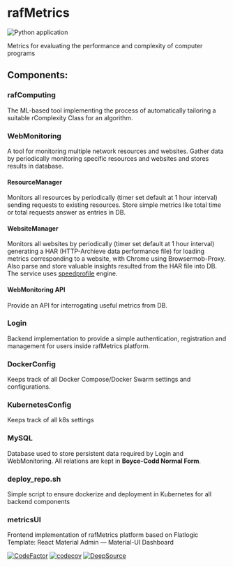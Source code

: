 # rafMetrics
![Python application](https://github.com/raresraf/rafMetrics/workflows/Python%20application/badge.svg)

Metrics for evaluating the performance and complexity of computer programs

## Components:

### rafComputing

The ML-based tool implementing the process of automatically tailoring a suitable rComplexity Class for an algorithm.

### WebMonitoring

A tool for monitoring multiple network resources and websites.
Gather data by periodically monitoring specific resources and websites and stores results in database.

#### ResourceManager

Monitors all resources by periodically (timer set default at 1 hour interval) sending requests to existing resources.
Store simple metrics like total time or total requests answer as entries in DB.

#### WebsiteManager

Monitors all websites by periodically (timer set default at 1 hour interval) generating a HAR (HTTP-Archieve data performance file) for loading metrics corresponding to a website, with Chrome using Browsermob-Proxy.
Also parse and store valuable insights resulted from the HAR file into DB.
The service uses [speedprofile](https://github.com/parasdahal/speedprofile) engine.

#### WebMonitoring API

Provide an API for interrogating useful metrics from DB.

### Login

Backend implementation to provide a simple authentication, registration and management for users inside rafMetrics platform.

### DockerConfig

Keeps track of all Docker Compose/Docker Swarm settings and configurations.

### KubernetesConfig

Keeps track of all k8s settings

### MySQL

Database used to store persistent data required by Login and WebMonitoring.
All relations are kept in **Boyce-Codd Normal Form**.

### deploy_repo.sh

Simple script to ensure dockerize and deployment in Kubernetes for all backend components

### metricsUI

Frontend implementation of rafMetrics platform based on Flatlogic Template: React Material Admin — Material-UI Dashboard



[![CodeFactor](https://www.codefactor.io/repository/github/raresraf/rafmetrics/badge)](https://www.codefactor.io/repository/github/raresraf/rafmetrics)
[![codecov](https://codecov.io/gh/raresraf/rafMetrics/branch/master/graph/badge.svg)](https://codecov.io/gh/raresraf/rafMetrics)
[![DeepSource](https://static.deepsource.io/deepsource-badge-light-mini.svg)](https://deepsource.io/gh/raresraf/rafMetrics/?ref=repository-badge)
